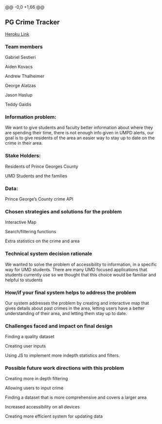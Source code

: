 @@ -0,0 +1,66 @@

## PG Crime Tracker

[Heroku Link](https://warm-brushlands-70019.herokuapp.com/)

### Team members

Gabriel Sestieri

Aiden Kovacs

Andrew Thalheimer

George Alatzas

Jason Haslup

Teddy Gaidis

### Information problem:

We want to give students and faculty better information about where they are spending their time, there is not enough info given in UMPD alerts, our goal is to give residents of the area an easier way to stay up to date on the crime in their area.

### Stake Holders:

Residents of Prince Georges County

UMD Students and the families

### Data:

Prince George’s County crime API

### Chosen strategies and solutions for the problem

Interactive Map

Search/filtering functions

Extra statistics on the crime and area

### Technical system decision rationale

We wanted to solve the problem of accessibility to information, in a specific way for UMD students. There are many UMD focused applications that students currently use so we thought that this choice would be familiar and helpful to students

### How/if your final system helps to address the problem

Our system addresses the problem by creating and interactive map that gives details about past crimes in the area, letting users have a better understanding of their area, and letting them stay up to date.

### Challenges faced and impact on final design

Finding a quality dataset

Creating user inputs

Using JS to implement more indepth statistics and filters.

### Possible future work directions with this problem

Creating more in depth filtering

Allowing users to input crime

Finding a dataset that is more comprehensive and covers a larger area

Increased accessibility on all devices

Creating more efficient system for updating data